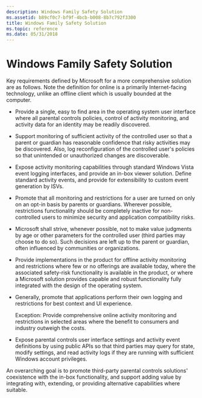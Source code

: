 ```yaml
---
description: Windows Family Safety Solution
ms.assetid: b89cf0c7-bf9f-4bcb-b008-8b7c792f3300
title: Windows Family Safety Solution
ms.topic: reference
ms.date: 05/31/2018
---
```


# Windows Family Safety Solution

Key requirements defined by Microsoft for a more comprehensive solution are as follows. Note the definition for online is a primarily Internet-facing technology, unlike an offline client which is usually bounded at the computer.

-   Provide a single, easy to find area in the operating system user interface where all parental controls policies, control of activity monitoring, and activity data for an identity may be readily discovered.

-   Support monitoring of sufficient activity of the controlled user so that a parent or guardian has reasonable confidence that risky activities may be discovered. Also, log reconfiguration of the controlled user's policies so that unintended or unauthorized changes are discoverable.

-   Expose activity monitoring capabilities through standard Windows Vista event logging interfaces, and provide an in-box viewer solution. Define standard activity events, and provide for extensibility to custom event generation by ISVs.

-   Promote that all monitoring and restrictions for a user are turned on only on an opt-in basis by parents or guardians. Wherever possible, restrictions functionality should be completely inactive for non-controlled users to minimize security and application compatibility risks.

-   Microsoft shall strive, whenever possible, not to make value judgments by age or other parameters for the controlled user (third parties may choose to do so). Such decisions are left up to the parent or guardian, often influenced by communities or organizations.

-   Provide implementations in the product for offline activity monitoring and restrictions where few or no offerings are available today, where the associated safety-risk functionality is available in the product, or where a Microsoft solution provides capable and robust functionality fully integrated with the design of the operating system.

-   Generally, promote that applications perform their own logging and restrictions for best context and UI experience.

    Exception: Provide comprehensive online activity monitoring and restrictions in selected areas where the benefit to consumers and industry outweigh the costs.

-   Expose parental controls user interface settings and activity event definitions by using public APIs so that third parties may query for state, modify settings, and read activity logs if they are running with sufficient Windows account privileges.

An overarching goal is to promote third-party parental controls solutions' coexistence with the in-box functionality, and support adding value by integrating with, extending, or providing alternative capabilities where suitable.

 

 




